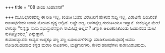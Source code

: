 +++
title = "08 ಜೀಯ ಸಿಂಹಾಸನಕೆ"

+++
ಮೂಲಭಾರತದಲ್ಲಿ ಈ ರೀತಿ ಇಲ್ಲ. ಕಂಚುಕಿ ಬಂದು ವಿರಾಟನಿಗೆ ಹೇಳುವ ಸುದ್ದಿ ಇಲ್ಲ. ವಿರಾಟನೇ ಎಂದಿನಂತೆ ರಾಜಸಭೆಗೆಂದು ಬಂದು ನೋಡಿದ ದೃಶ್ಯ ಅಲ್ಲಿದೆ. ಅಷ್ಟೇ ಅಲ್ಲ. ಅವರನ್ನೆಲ್ಲ ಗುರುತಿಸಿಯೂ ಇದ್ದಾನೆ. ಕಂಕಭಟ್ಟನ ಮೇಲೆ ರೇಗುತ್ತಾ "ನಿನ್ನನ್ನು ನಾನು ಸಭಾಸ್ತಾರನನ್ನಾಗಿ ನೇಮಿಸಿದ್ದೆ ಅಲ್ಲವೆ ? ಚೆನ್ನಾಗಿ ಅಲಂಕರಿಸಿಕೊಂಡು ಸಿಂಹಾಸನದ ಮೇಲೆ ಕುಳಿತಿದ್ದೀಯಲ್ಲ" ಎನ್ನುತ್ತಾನೆ.  
ಕುಮಾರವ್ಯಾಸನು ಕಾವ್ಯದ ಉದ್ದಕ್ಕೂ ಸಣ್ಣ ಸಣ್ಣ ಬದಲಾವಣೆಗಳನ್ನು ಮಾಡಿಕೊಂಡಿರುವುದಕ್ಕೆ ಅವನು ನೋಡಿರಬಹುದಾದ ಕನ್ನಡ ಮರಾಠಿ ನಾಟಕಗಳು, ಯಕ್ಷಗಾನಗಳು, ಕೇಳಿದ ಹರಿಕಥೆಗಳು ಕಾರಣವಿರಬಹುದು.